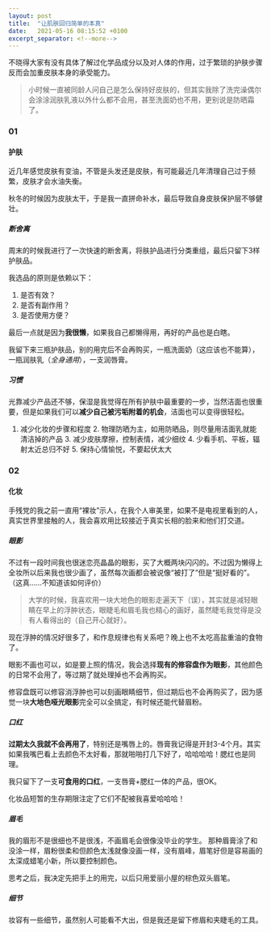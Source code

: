 ```yaml
---
layout: post
title:  "让肌肤回归简单的本真"
date:   2021-05-16 08:15:52 +0100
excerpt_separator: <!--more-->
---
```


不晓得大家有没有具体了解过化学品成分以及对人体的作用，过于繁琐的护肤步骤反而会加重皮肤本身的承受能力。

<!--more-->

> 小时候一直被同龄人问自己是怎么保持好皮肤的，但其实我除了洗完澡偶尔会涂涂润肤乳液以外什么都不会用，甚至洗面奶也不用，更别说是防晒霜了。

### 01
#### 护肤

近几年感觉皮肤有变油，不管是头发还是皮肤，有可能最近几年清理自己过于频繁，皮肤才会水油失衡。

秋冬的时候因为皮肤太干，于是我一直拼命补水，最后导致自身皮肤保护层不够健壮。

##### 断舍离

周末的时候我进行了一次快速的断舍离，将肤护品进行分类重组，最后只留下3样护肤品。

我选品的原则是依赖以下：

1. 是否有效？
2. 是否有副作用？
3. 是否使用方便？

最后一点就是因为**我很懒**，如果我自己都懒得用，再好的产品也是白瞎。

我留下来三瓶护肤品，别的用完后不会再购买，一瓶洗面奶（这应该也不能算），一瓶润肤乳（*全身通用*），一支润唇膏。

##### 习惯

光靠减少产品还不够，保湿是我觉得在所有护肤中最重要的一步，当然洁面也很重要，但是如果我们可以**减少自己被污垢附着的机会**，洁面也可以变得很轻松。

1. 减少化妆的步骤和程度
    2. 物理防晒为主，如用防晒品，则尽量用洁面乳就能清洁掉的产品
    3. 减少皮肤摩擦，控制表情，减少细纹
    4. 少看手机、平板，辐射太近总归不好
    5. 保持心情愉悦，不要起伏太大

### 02
#### 化妆

手残党的我之前一直用“裸妆”示人，在我个人审美里，如果不是电视里看到的人，真实世界里接触的人，我会喜欢用比较接近于真实长相的脸来和他们打交道。

##### 眼影

不过有一段时间我也很迷恋亮晶晶的眼影，买了大概两块闪闪的。不过因为懒得上全妆所以后来我也很少画了，虽然每次画都会被说像“被打了”但是“挺好看的”。（这真……不知道该如何评价）

> 大学的时候，我喜欢用一块大地色的眼影走遍天下（误），其实就是减轻眼睛在早上的浮肿状态，眼睫毛和眉毛我也精心的画好，虽然睫毛我觉得是没有人看得出的（自己开心就好）。

现在浮肿的情况好很多了，和作息规律也有关系吧？晚上也不太吃高盐重油的食物了。

眼影不画也可以，如是要上照的情况，我会选择**现有的修容盘作为眼影**，其他颜色的日常不会用了，等过期了就处理掉也不会再购买。

修容盘既可以修容消浮肿也可以刻画眼睛细节，但过期后也不会再购买了，因为感觉一块**大地色哑光眼影**完全可以全搞定，有时候还能代替眉粉。

##### 口红

**过期太久我就不会再用了**，特别还是嘴唇上的。唇膏我记得是开封3-4个月。其实如果我嘴巴看上去颜色不太好看，那就啪啪打几下好了，哈哈哈哈！腮红也是同理。

我只留下了一支**可食用的口红**，一支唇膏+腮红一体的产品，很OK。

化妆品短暂的生存期限注定了它们不配被我喜爱哈哈哈！

##### 眉毛

我的眉形不是很细也不是很浅，不画眉毛会很像没毕业的学生。
那种眉膏涂了和没涂一样，眉粉很柔和但颜色太浅就像没画一样，没有眉峰，眉笔好但是容易画的太深成蜡笔小新，所以要控制颜色。

思考之后，我决定先把手上的用完，以后只用爱丽小屋的棕色双头眉笔。

##### 细节

妆容有一些细节，虽然别人可能看不大出，但是我还是留下修眉和夹睫毛的工具。